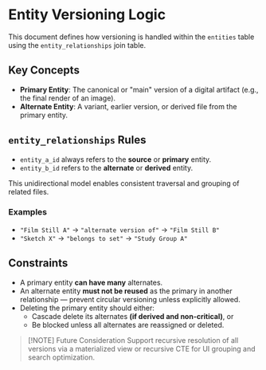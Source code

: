 # Entity Versioning Logic

This document defines how versioning is handled within the `entities` table using the `entity_relationships` join table.

## Key Concepts

- **Primary Entity**: The canonical or "main" version of a digital artifact (e.g., the final render of an image).
- **Alternate Entity**: A variant, earlier version, or derived file from the primary entity.

## `entity_relationships` Rules

- `entity_a_id` always refers to the **source** or **primary** entity.
- `entity_b_id` refers to the **alternate** or **derived** entity.

This unidirectional model enables consistent traversal and grouping of related files.

### Examples

- `"Film Still A"` → `"alternate version of"` → `"Film Still B"`
- `"Sketch X"` → `"belongs to set"` → `"Study Group A"`

## Constraints

- A primary entity **can have many** alternates.
- An alternate entity **must not be reused** as the primary in another relationship — prevent circular versioning unless explicitly allowed.
- Deleting the primary entity should either:
	- Cascade delete its alternates **(if derived and non-critical)**, or
	- Be blocked unless all alternates are reassigned or deleted.

> [!NOTE] Future Consideration
> Support recursive resolution of all versions via a materialized view or recursive CTE for UI grouping and search optimization.
